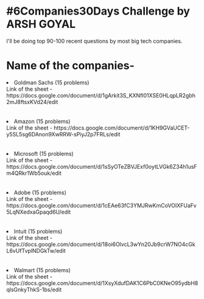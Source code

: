 # #6Companies30Days Challenge by ARSH GOYAL

I'll be doing top 90-100 recent questions by most big tech companies.

# Name of the companies-
<li>
  Goldman Sachs (15 problems)<br>
  Link of the sheet - https://docs.google.com/document/d/1gArkit3S_KXNfl01XSE0HLqpLR2gbh2mJ8ftsxKVd24/edit 
</li>
<br>
<br>
<li>
  Amazon (15 problems)<br>
  Link of the sheet - https://docs.google.com/document/d/1KH9GVaUCET-y5SL5sg6DAnon9XwRRW-sPiyJ2p7FRLs/edit
</li>
<br>
<br>
<li>
  Microsoft (15 problems)<br>
  Link of the sheet - https://docs.google.com/document/d/1sSyOTeZBVJExf0oytLVGk6Z34h1usFm4QRkr1Wb5ouk/edit
</li>
<br>
<br>
<li>
  Adobe (15 problems)<br>
  Link of the sheet - https://docs.google.com/document/d/1cEAe63fC3YMJRwKmCoVOIXFUaFv5LqNXedxaGpaqd6U/edit
</li>
<br>
<br>
<li>
  Intuit (15 problems)<br>
  Link of the sheet - https://docs.google.com/document/d/18oi6OlvcL3wYn20Jb9crW7NO4cGkL6vUfTvplNDGkTw/edit
</li>
<br>
<br>
<li>
  Walmart (15 problems)<br>
  Link of the sheet - https://docs.google.com/document/d/1XsyXdufDAK1C6PbC0KNeO95ydbH8qlsGnkyThkS-1bs/edit
</li>


